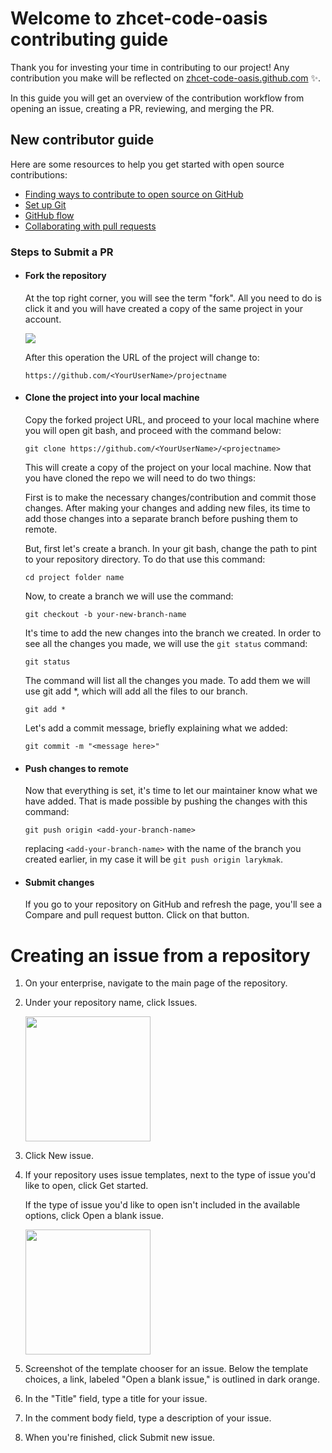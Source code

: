 # Welcome to zhcet-code-oasis contributing guide

Thank you for investing your time in contributing to our project! Any contribution you make will be reflected on [zhcet-code-oasis.github.com](https://github.com/zhcet-code-oasis/code-oasis-website) :sparkles:.

In this guide you will get an overview of the contribution workflow from opening an issue, creating a PR, reviewing, and merging the PR.

## New contributor guide

Here are some resources to help you get started with open source contributions:

- [Finding ways to contribute to open source on GitHub](https://docs.github.com/en/get-started/exploring-projects-on-github/finding-ways-to-contribute-to-open-source-on-github)
- [Set up Git](https://docs.github.com/en/get-started/quickstart/set-up-git)
- [GitHub flow](https://docs.github.com/en/get-started/quickstart/github-flow)
- [Collaborating with pull requests](https://docs.github.com/en/github/collaborating-with-pull-requests)

### Steps to Submit a PR

- #### Fork the repository

  At the top right corner, you will see the term "fork". All you need to do is click it and you will have created a copy of the same project in your account.  
  
  <img src="https://www.freecodecamp.org/news/content/images/2021/11/click.png" />

   After this operation the URL of the project will change to:

   `https://github.com/<YourUserName>/projectname`

- #### Clone the project into your local machine

  Copy the forked project URL, and proceed to your local machine where you will open git bash, and proceed with the command below:

  `git clone https://github.com/<YourUserName>/<projectname>`

   This will create a copy of the project on your local machine. Now that you have cloned the repo we will need to do two things:
 
   First is to make the necessary changes/contribution and commit those changes. After making your changes and adding new files, its time to add those changes into a separate branch before pushing them to remote.

   But, first let's create a branch. In your git bash, change the path to pint to your repository directory. To do that use this command:

  `cd project folder name`

   Now, to create a branch we will use the command:

  `git checkout -b your-new-branch-name`

   It's time to add the new changes into the branch we created. In order to see all the changes you made, we will use the `git status` command:

  `git status`

   The command will list all the changes you made. To add them we will use git add *, which will add all the files to our branch.

  `git add *`

   Let's add a commit message, briefly explaining what we added:

  `git commit -m "<message here>"`

- #### Push changes to remote

  Now that everything is set, it's time to let our maintainer know what we have added. That is made possible by pushing the changes with this command:

  `git push origin <add-your-branch-name>`

  replacing `<add-your-branch-name>` with the name of the branch you created earlier, in my case it will be `git push origin larykmak`.

- #### Submit changes

  If you go to your repository on GitHub and refresh the page, you'll see a Compare and pull request button. Click on that button.

# Creating an issue from a repository

1. On your enterprise, navigate to the main page of the repository.

2. Under your repository name, click Issues.
   
   <img src="https://docs.github.com/assets/cb-52119/mw-1440/images/help/repository/repo-tabs-issues.webp " height = "200px" />

3. Click New issue.

4. If your repository uses issue templates, next to the type of issue you'd like to open, click Get started. 

   If the type of issue you'd like to open isn't included in the   available options, click Open a blank issue.

   <img src="https://docs.github.com/assets/cb-35272/mw-1440/images/help/issues/blank_issue_link.webp" height = "200px" />

5. Screenshot of the template chooser for an issue. Below the template choices, a link, labeled "Open a blank issue," is outlined in dark orange.

6. In the "Title" field, type a title for your issue.

7. In the comment body field, type a description of your issue.

8. When you're finished, click Submit new issue.